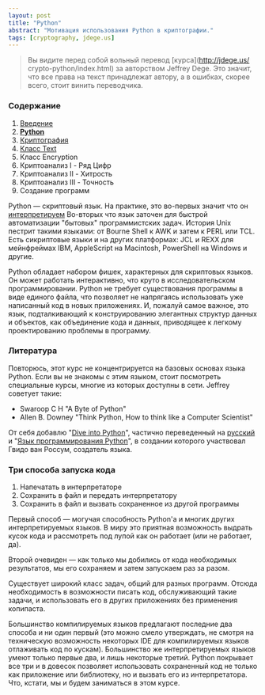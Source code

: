 ```yaml
---
layout: post
title: "Python"
abstract: "Мотивация использования Python в криптографии."
tags: [cryptography, jdege.us]
---
```

> Вы видите перед собой вольный перевод [курса](http://jdege.us/
> crypto-python/index.html) за авторством Jeffrey Dege.
> Это значит, что все права на текст принадлежат автору, а в ошибках,
> скорее всего, стоит винить переводчика.

### Содержание

<ol>
<li><a href='/posts/jdege'>Введение</a></li>
<li><a href='/posts/jdege-python'><b>Python</b></a></li>
<li><a href='/posts/jdege-cryptography'>Криптография</a></li>
<li><a href='/posts/jdege-text'>Класс Text</a></li>
<li>Класс Encryption</li>
<li>Криптоанализ I - Ряд Цифр</li>
<li>Криптоанализ II - Хитрость</li>
<li>Криптоанализ III - Точность</li>
<li>Создание программ</li>
</ol>

Python — скриптовый язык. На практике, это во-первых значит что он [интерпретируем](
http://ru.wikipedia.org/wiki/Интерпретируемый_язык_программирования)
Во-вторых что язык заточен для быстрой автоматизации "бытовых" программистских задач. 
История Unix пестрит такими языками: от Bourne Shell к AWK и затем к PERL или TCL. 
Есть сикриптовые языки и на других платформах: JCL и REXX для мейнфреймах IBM, 
AppleScript на Macintosh, PowerShell на Windows и другие.

Python обладает набором фишек, характерных для скриптовых языков. Он может 
работать интерактивно, что круто в исследовательском программировании. 
Python не требует существования программы в виде единого файла, что позволяет 
не напрягаясь использовать уже написанный код в новых приложениях. 
И, пожалуй самое важное, это язык, подталкивающий к конструированию 
элегантных структур данных и объектов, как объединение кода и данных, 
приводящее к легкому проектированию проблемы в программу. 

### Литература

Повторюсь, этот курс не концентрируется на базовых основах языка Python. Если вы 
не знакомы с этим языком, стоит посмотреть специальные курсы, многие из которых 
доступны в сети. Jeffrey советует такие:

- Swaroop C H "A Byte of Python"
- Allen B. Downey "Think Python, How to think like a Computer Scientist" 

От себя добавлю "[Dive into Python](http://www.diveintopython.net/)", частично переведенный 
на [русский](http://diveinto.python.ru/toc.html) и "[Язык программирования Python](
http://www.python.ru/files/book-ods.pdf)", в создании которого участвовал Гвидо ван 
Россум, создатель языка.

### Три способа запуска кода

<ol>
<li>Напечатать в интерпретаторе</li>
<li>Сохранить в файл и передать интерпретатору</li>
<li>Сохранить в файл и вызвать сохраненное из другой программы</li>
</ol>

Первый способ — могучая способность Python'а и многих других интерпретируемых языков. 
В миру это приятная возможность выдрать кусок кода и рассмотреть под лупой как он 
работает (или не работает, да).

Второй очевиден — как только мы добились от кода необходимых результатов, мы его 
сохраняем и затем запускаем раз за разом.

Существует широкий класс задач, общий для разных программ. Отсюда необходимость в 
возможности писать код, обслуживающий такие задачи, и использовать его в других 
приложениях без применения копипаста.

Большинство компилируемых языков предлагают последние два способа и ни один первый 
(это можно смело утверждать, не смотря на техническую возможность некоторых IDE 
для компилируемых языков отлаживать код по кускам). 
Большинство же интерпретируемых языков умеют только первые два, и лишь некоторые третий.
Python покрывает все три и в довесок позволяет использовать сохраненный код не только 
как приложение или библиотеку, но и вызвать его из интерпретатора. Что, кстати, мы и 
будем заниматься в этом курсе.
